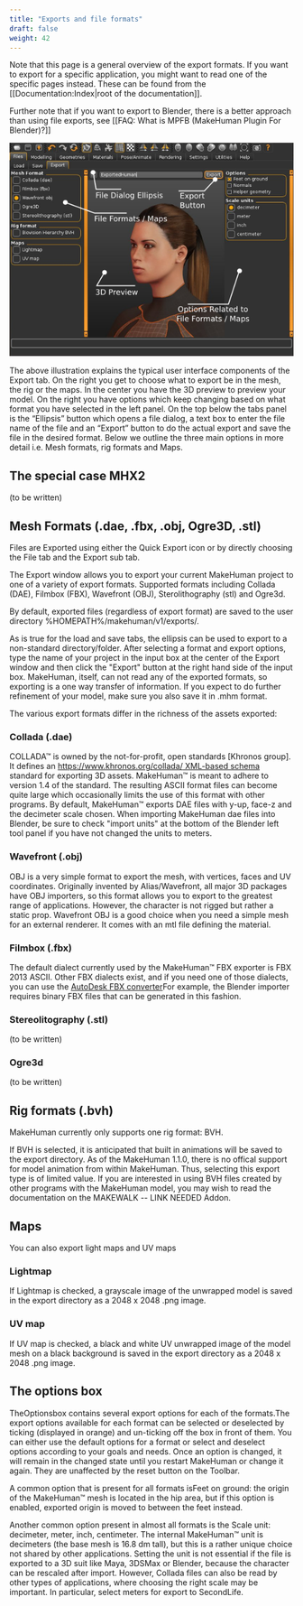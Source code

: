 ```yaml
---
title: "Exports and file formats"
draft: false
weight: 42
---
```


Note that this page is a general overview of the export formats. If you want to export for a specific application, you might want to read one of the specific pages instead. These can be found from the [[Documentation:Index|root of the documentation]].

Further note that if you want to export to Blender, there is a better approach than using file exports, see [[FAQ: What is MPFB (MakeHuman Plugin For Blender)?]]



![export_labelled.png](export_labelled.png)



The above illustration explains the typical user interface components of the Export tab. On the right you get to choose what to export be in the mesh, the rig or the maps. In the center you have the 3D preview to preview your model. On the right you have options which keep changing based on what format you have selected in the left panel. On the top below the tabs panel is the “Ellipsis” button which opens a file dialog, a text box to enter the file name of the file and an “Export” button to do the actual export and save the file in the desired format.
Below we outline the three main options in more detail i.e. Mesh formats, rig formats and Maps.

## The special case MHX2

(to be written)

## Mesh Formats (.dae, .fbx, .obj, Ogre3D, .stl)

Files are Exported using either the Quick Export icon or by directly choosing the File tab and the Export sub tab.

The Export window allows you to export your current MakeHuman project to one of a variety of export formats. Supported formats including Collada (DAE), Filmbox (FBX), Wavefront (OBJ), Sterolithography (stl) and Ogre3d.

By default, exported files (regardless of export format) are saved to the user directory %HOMEPATH%/makehuman/v1/exports/.

As is true for the load and save tabs, the ellipsis can be used to export to a non-standard directory/folder. After selecting a format and export options, type the name of your project in the input box at the center of the Export window and then click the "Export" 
button at the right hand side of the input box. MakeHuman, itself, can not read any of the exported formats, so exporting is a one way transfer of information. If you expect to do further refinement of your model, make sure you also save it in .mhm format.

The various export formats differ in the richness of the assets exported:

### Collada (.dae)

COLLADA™ is owned by the not-for-profit, open standards [Khronos group]. It defines an [https://www.khronos.org/collada/ XML-based schema](http://www.khronos.org/) standard for exporting 3D assets. 
MakeHuman™ is meant to adhere to version 1.4 of the standard. 
The resulting ASCII format files can become quite large which occasionally limits the use of this format with other programs. 
By default, MakeHuman™ exports DAE files with y-up, face-z and the decimeter scale chosen. 
When importing MakeHuman dae files into Blender, be sure to check "import units" at the bottom of the Blender left tool panel if you have not changed the units to meters.

### Wavefront (.obj)

OBJ is a very simple format to export the mesh, with vertices, faces and UV coordinates. Originally invented by Alias/Wavefront, all major 3D packages have OBJ importers, so this format allows you to export to the greatest range of applications. 
However, the character is not rigged but rather a static prop. Wavefront OBJ is a good choice when you need a simple mesh for an external renderer. It comes with an mtl file defining the material.

### Filmbox (.fbx)

The default dialect currently used by the MakeHuman™ FBX exporter is FBX 2013 ASCII. Other FBX dialects exist, and if you need one of those dialects, you can use the [AutoDesk FBX converter](http://www.autodesk.com/products/fbx/overview)For example, the Blender importer requires binary FBX files that can be generated in this fashion.

### Stereolitography (.stl)

(to be written) 

### Ogre3d

(to be written)

## Rig formats (.bvh)

MakeHuman currently only supports one rig format: BVH.

If BVH is selected, it is anticipated that built in animations will be saved to the export directory. As of the MakeHuman 1.1.0, there is no offical support for model animation from within MakeHuman. Thus, selecting this export type is of limited value. 
If you are interested in using BVH files created by other programs with the MakeHuman model, you may wish to read the documentation on the MAKEWALK -- LINK NEEDED Addon.

## Maps

You can also export light maps and UV maps

### Lightmap

If Lightmap is checked, a grayscale image of the unwrapped model is saved in the export directory as a 2048 x 2048 .png image.

### UV map

If UV map is checked, a black and white UV unwrapped image of the model mesh on a black background is saved in the export directory as a 2048 x 2048 .png image.

## The options box
TheOptionsbox contains several export options for each of the formats.The export options available for each format can be selected or deselected by ticking (displayed in orange) and un-ticking off the box in front of them. You can either use the default options for a format or select and deselect options according to your goals and needs. Once an option is changed, it will remain in the changed state until you restart MakeHuman or change it again. They are unaffected by the reset button on the Toolbar.

A common option that is present for all formats isFeet on ground: the origin of the MakeHuman™ mesh is located in the hip area, but if this option is enabled, exported origin is moved to between the feet instead.

Another common option present in almost all formats is the Scale unit: decimeter, meter, inch, centimeter. The internal MakeHuman™ unit is decimeters (the base mesh is 16.8 dm tall), but this is a rather unique choice not shared by other applications. Setting the unit is not essential if the file is exported to a 3D suit like Maya, 3DSMax or Blender, because the character can be rescaled after import. However, Collada files can also be read by other types of applications, where choosing the right scale may be important. In particular, select meters for export to SecondLife.